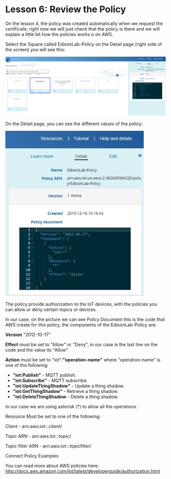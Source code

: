 # Lesson 6: Review the Policy

On the lesson 4, the policy was created automatically when we request the certificate, right now we will just check that the policy is there and we will explain a little bit how the policies works o on AWS.

Select the Square called EdisonLab-Policy on the Detail page (right side of the screen) you will see this:

![](33.jpg)

On the Detail page, you can see the different values of the policy:

![](34.jpg)

The policy provide authorization to the IoT devices, with the policies you can allow or deny certain topics or devices.

In our case, on the picture we can see Policy Document this is the code that AWS create for this policy, the components of the EdisonLab-Policy are:

**Version** "2012-10-17"

**Effect** must be set to "Allow" or "Deny", in our case is the last line on the code and the value its "Allow"

**Action** must be set to "iot":**"operation-name"** where "operation-name" is one of the following:

* **"iot:Publish"** - MQTT publish.
* **"iot:Subscribe"** - MQTT subscribe.
* **"iot:UpdateThingShadow"** - Update a thing shadow.
* **"iot:GetThingShadow"** - Retrieve a thing shadow.
* **"iot:DeleteThingShadow** - Delete a thing shadow.

In our case we are using asterisk (*) to allow all the operations.

Resource
Must be set to one of the following:

Client - arn:aws:iot:<region>:<accountId>:client/<clientId>

Topic ARN - arn:aws:iot:<region>:<accountId>:topic/<topicName>

Topic filter ARN - arn:aws:iot:<region>:<accountId>:topicfilter/<topicFilter>

Connect Policy Examples



You can read more about AWS policies here:
http://docs.aws.amazon.com/iot/latest/developerguide/authorization.html